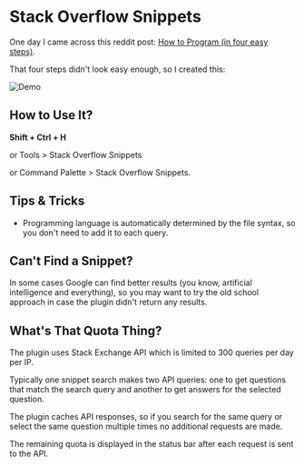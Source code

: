 # Stack Overflow Snippets

One day I came across this reddit post: [How to Program (in four easy steps)](https://www.reddit.com/r/ProgrammerHumor/comments/2xmhh7/how_to_program_in_four_easy_steps/).

That four steps didn't look easy enough, so I created this:

![Demo](http://i.imgur.com/4bRsv29.gif)

## How to Use It?

**Shift + Ctrl + H**

or Tools > Stack Overflow Snippets

or Command Palette > Stack Overflow Snippets.

## Tips & Tricks

* Programming language is automatically determined by the file syntax, so you don't need to add it to each query.

## Can't Find a Snippet?

In some cases Google can find better results (you know, artificial intelligence and everything), so you may want to try the old school approach in case the plugin didn't return any results.

## What's That Quota Thing?

The plugin uses Stack Exchange API which is limited to 300 queries per day per IP.

Typically one snippet search makes two API queries: one to get questions that match the search query and another to get answers for the selected question.

The plugin caches API responses, so if you search for the same query or select the same question multiple times no additional requests are made.

The remaining quota is displayed in the status bar after each request is sent to the API.
